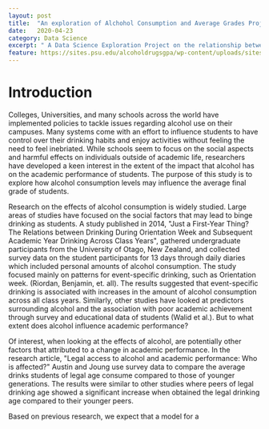 ```yaml
---
layout: post
title:  "An exploration of Alchohol Consumption and Average Grades Project"
date:   2020-04-23
category: Data Science 
excerpt: " A Data Science Exploration Project on the relationship between grades and alcohol. " 
feature: https://sites.psu.edu/alcoholdrugsgpa/wp-content/uploads/sites/43637/2016/03/drugs-school-1-300x199.jpg
---  
```


# Introduction

Colleges, Universities, and many schools across the world have implemented policies to tackle issues regarding alcohol use on their campuses. Many systems come with an effort to influence students to have control over their drinking habits and enjoy activities without feeling the need to feel inebriated. While schools seem to focus on the social aspects and harmful effects on individuals outside of academic life, researchers have developed a keen interest in the extent of the impact that alcohol has on the academic performance of students. The purpose of this study is to explore how alcohol consumption levels may influence the average final grade of students. 

Research on the effects of alcohol consumption is widely studied. Large areas of studies have focused on the social factors that may lead to binge drinking as students. A study published in 2014, "Just a First-Year Thing? The Relations between Drinking During Orientation Week and Subsequent Academic Year Drinking Across Class Years", gathered undergraduate participants from the University of Otago, New Zealand,  and collected survey data on the student participants for 13 days through daily diaries which included personal amounts of alcohol consumption. The study focused mainly on patterns for event-specific drinking, such as Orientation week. (Riordan, Benjamin, et. all). The results suggested that event-specific drinking is associated with increases in the amount of alcohol consumption across all class years. Similarly, other studies have looked at predictors surrounding alcohol and the association with poor academic achievement through survey and educational data of students (Walid et al.). But to what extent does alcohol influence academic performance?  

Of interest, when looking at the effects of alcohol, are potentially other factors that attributed to a change in academic performance. In the research article, "Legal access to alcohol and academic performance: Who is affected?" Austin and Joung use survey data to compare the average drinks students of legal age consume compared to those of younger generations. The results were similar to other studies where peers of legal drinking age showed a significant increase when obtained the legal drinking age compared to their younger peers.

Based on previous research, we expect that a model for a
